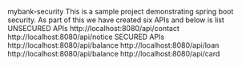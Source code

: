 mybank-security
This is a sample project demonstrating spring boot security.
As part of this we have created six APIs and below is list
UNSECURED APIs
http://localhost:8080/api/contact
http://localhost:8080/api/notice
SECURED APIs
http://localhost:8080/api/balance
http://localhost:8080/api/loan
http://localhost:8080/api/balance
http://localhost:8080/api/card
